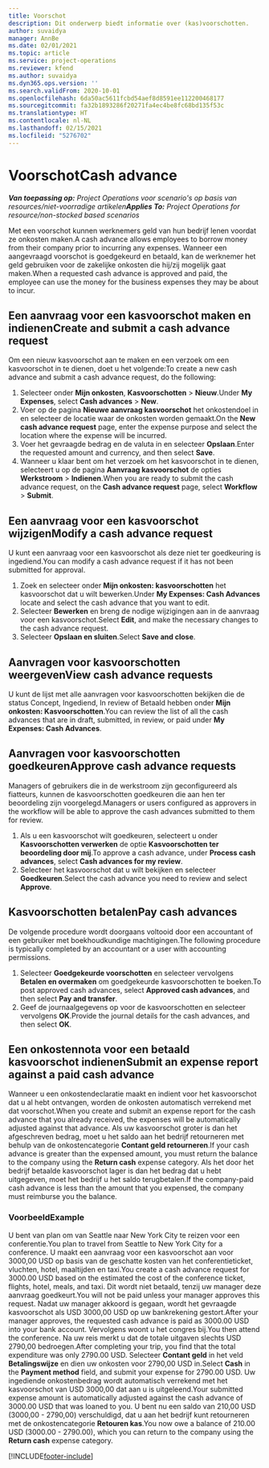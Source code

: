 ```yaml
---
title: Voorschot
description: Dit onderwerp biedt informatie over (kas)voorschotten.
author: suvaidya
manager: AnnBe
ms.date: 02/01/2021
ms.topic: article
ms.service: project-operations
ms.reviewer: kfend
ms.author: suvaidya
ms.dyn365.ops.version: ''
ms.search.validFrom: 2020-10-01
ms.openlocfilehash: 6da50ac5611fcbd54aef8d8591ee112200468177
ms.sourcegitcommit: fa32b1893286f20271fa4ec4be8fc68bd135f53c
ms.translationtype: HT
ms.contentlocale: nl-NL
ms.lasthandoff: 02/15/2021
ms.locfileid: "5276702"
---
```

# <a name="cash-advance"></a><span data-ttu-id="53664-103">Voorschot</span><span class="sxs-lookup"><span data-stu-id="53664-103">Cash advance</span></span>

<span data-ttu-id="53664-104">_**Van toepassing op:** Project Operations voor scenario's op basis van resources/niet-voorradige artikelen_</span><span class="sxs-lookup"><span data-stu-id="53664-104">_**Applies To:** Project Operations for resource/non-stocked based scenarios_</span></span>

<span data-ttu-id="53664-105">Met een voorschot kunnen werknemers geld van hun bedrijf lenen voordat ze onkosten maken.</span><span class="sxs-lookup"><span data-stu-id="53664-105">A cash advance allows employees to borrow money from their company prior to incurring any expenses.</span></span> <span data-ttu-id="53664-106">Wanneer een aangevraagd voorschot is goedgekeurd en betaald, kan de werknemer het geld gebruiken voor de zakelijke onkosten die hij/zij mogelijk gaat maken.</span><span class="sxs-lookup"><span data-stu-id="53664-106">When a requested cash advance is approved and paid, the employee can use the money for the business expenses they may be about to incur.</span></span> 

## <a name="create-and-submit-a-cash-advance-request"></a><span data-ttu-id="53664-107">Een aanvraag voor een kasvoorschot maken en indienen</span><span class="sxs-lookup"><span data-stu-id="53664-107">Create and submit a cash advance request</span></span>
<span data-ttu-id="53664-108">Om een nieuw kasvoorschot aan te maken en een verzoek om een kasvoorschot in te dienen, doet u het volgende:</span><span class="sxs-lookup"><span data-stu-id="53664-108">To create a new cash advance and submit a cash advance request, do the following:</span></span> 

1. <span data-ttu-id="53664-109">Selecteer onder **Mijn onkosten**, **Kasvoorschotten** > **Nieuw**.</span><span class="sxs-lookup"><span data-stu-id="53664-109">Under **My Expenses**, select **Cash advances** > **New**.</span></span> 
2. <span data-ttu-id="53664-110">Voer op de pagina **Nieuwe aanvraag kasvoorschot** het onkostendoel in en selecteer de locatie waar de onkosten worden gemaakt.</span><span class="sxs-lookup"><span data-stu-id="53664-110">On the **New cash advance request** page, enter the expense purpose and select the location where the expense will be incurred.</span></span>
3. <span data-ttu-id="53664-111">Voer het gevraagde bedrag en de valuta in en selecteer **Opslaan**.</span><span class="sxs-lookup"><span data-stu-id="53664-111">Enter the requested amount and currency, and then select **Save**.</span></span> 
4. <span data-ttu-id="53664-112">Wanneer u klaar bent om het verzoek om het kasvoorschot in te dienen, selecteert u op de pagina **Aanvraag kasvoorschot** de opties **Werkstroom** > **Indienen**.</span><span class="sxs-lookup"><span data-stu-id="53664-112">When you are ready to submit the cash advance request, on the **Cash advance request** page, select **Workflow** > **Submit**.</span></span>

## <a name="modify-a-cash-advance-request"></a><span data-ttu-id="53664-113">Een aanvraag voor een kasvoorschot wijzigen</span><span class="sxs-lookup"><span data-stu-id="53664-113">Modify a cash advance request</span></span>

<span data-ttu-id="53664-114">U kunt een aanvraag voor een kasvoorschot als deze niet ter goedkeuring is ingediend.</span><span class="sxs-lookup"><span data-stu-id="53664-114">You can modify a cash advance request if it has not been submitted for approval.</span></span>

1. <span data-ttu-id="53664-115">Zoek en selecteer onder **Mijn onkosten: kasvoorschotten** het kasvoorschot dat u wilt bewerken.</span><span class="sxs-lookup"><span data-stu-id="53664-115">Under **My Expenses: Cash Advances** locate and select the cash advance that you want to edit.</span></span>
2. <span data-ttu-id="53664-116">Selecteer **Bewerken** en breng de nodige wijzigingen aan in de aanvraag voor een kasvoorschot.</span><span class="sxs-lookup"><span data-stu-id="53664-116">Select **Edit**, and make the necessary changes to the cash advance request.</span></span> 
3. <span data-ttu-id="53664-117">Selecteer **Opslaan en sluiten**.</span><span class="sxs-lookup"><span data-stu-id="53664-117">Select **Save and close**.</span></span>


## <a name="view-cash-advance-requests"></a><span data-ttu-id="53664-118">Aanvragen voor kasvoorschotten weergeven</span><span class="sxs-lookup"><span data-stu-id="53664-118">View cash advance requests</span></span>
<span data-ttu-id="53664-119">U kunt de lijst met alle aanvragen voor kasvoorschotten bekijken die de status Concept, Ingediend, In review of Betaald hebben onder **Mijn onkosten: Kasvoorschotten**.</span><span class="sxs-lookup"><span data-stu-id="53664-119">You can review the list of all the cash advances that are in draft, submitted, in review, or paid under **My Expenses: Cash Advances**.</span></span> 

## <a name="approve-cash-advance-requests"></a><span data-ttu-id="53664-120">Aanvragen voor kasvoorschotten goedkeuren</span><span class="sxs-lookup"><span data-stu-id="53664-120">Approve cash advance requests</span></span>

<span data-ttu-id="53664-121">Managers of gebruikers die in de werkstroom zijn geconfigureerd als fiatteurs, kunnen de kasvoorschotten goedkeuren die aan hen ter beoordeling zijn voorgelegd.</span><span class="sxs-lookup"><span data-stu-id="53664-121">Managers or users configured as approvers in the workflow will be able to approve the cash advances submitted to them for review.</span></span> 

1. <span data-ttu-id="53664-122">Als u een kasvoorschot wilt goedkeuren, selecteert u onder **Kasvoorschotten verwerken** de optie **Kasvoorschotten ter beoordeling door mij**.</span><span class="sxs-lookup"><span data-stu-id="53664-122">To approve a cash advance, under **Process cash advances**, select **Cash advances for my review**.</span></span>
2. <span data-ttu-id="53664-123">Selecteer het kasvoorschot dat u wilt bekijken en selecteer **Goedkeuren**.</span><span class="sxs-lookup"><span data-stu-id="53664-123">Select the cash advance you need to review and select **Approve**.</span></span>  

## <a name="pay-cash-advances"></a><span data-ttu-id="53664-124">Kasvoorschotten betalen</span><span class="sxs-lookup"><span data-stu-id="53664-124">Pay cash advances</span></span> 
<span data-ttu-id="53664-125">De volgende procedure wordt doorgaans voltooid door een accountant of een gebruiker met boekhoudkundige machtigingen.</span><span class="sxs-lookup"><span data-stu-id="53664-125">The following procedure is typically completed by an accountant or a user with accounting permissions.</span></span>

1. <span data-ttu-id="53664-126">Selecteer **Goedgekeurde voorschotten** en selecteer vervolgens **Betalen en overmaken** om goedgekeurde kasvoorschotten te boeken.</span><span class="sxs-lookup"><span data-stu-id="53664-126">To post approved cash advances, select **Approved cash advances**, and then select **Pay and transfer**.</span></span>  
2. <span data-ttu-id="53664-127">Geef de journaalgegevens op voor de kasvoorschotten en selecteer vervolgens **OK**.</span><span class="sxs-lookup"><span data-stu-id="53664-127">Provide the journal details for the cash advances, and then select **OK**.</span></span> 

## <a name="submit-an-expense-report-against-a-paid-cash-advance"></a><span data-ttu-id="53664-128">Een onkostennota voor een betaald kasvoorschot indienen</span><span class="sxs-lookup"><span data-stu-id="53664-128">Submit an expense report against a paid cash advance</span></span> 

<span data-ttu-id="53664-129">Wanneer u een onkostendeclaratie maakt en indient voor het kasvoorschot dat u al hebt ontvangen, worden de onkosten automatisch verrekend met dat voorschot.</span><span class="sxs-lookup"><span data-stu-id="53664-129">When you create and submit an expense report for the cash advance that you already received, the expenses will be automatically adjusted against that advance.</span></span> <span data-ttu-id="53664-130">Als uw kasvoorschot groter is dan het afgeschreven bedrag, moet u het saldo aan het bedrijf retourneren met behulp van de onkostencategorie **Contant geld retourneren**.</span><span class="sxs-lookup"><span data-stu-id="53664-130">If your cash advance is greater than the expensed amount, you must return the balance to the company using the **Return cash** expense category.</span></span> <span data-ttu-id="53664-131">Als het door het bedrijf betaalde kasvoorschot lager is dan het bedrag dat u hebt uitgegeven, moet het bedrijf u het saldo terugbetalen.</span><span class="sxs-lookup"><span data-stu-id="53664-131">If the company-paid cash advance is less than the amount that you expensed, the company must reimburse you the balance.</span></span> 

### <a name="example"></a><span data-ttu-id="53664-132">Voorbeeld</span><span class="sxs-lookup"><span data-stu-id="53664-132">Example</span></span>
<span data-ttu-id="53664-133">U bent van plan om van Seattle naar New York City te reizen voor een conferentie.</span><span class="sxs-lookup"><span data-stu-id="53664-133">You plan to travel from Seattle to New York City for a conference.</span></span> <span data-ttu-id="53664-134">U maakt een aanvraag voor een kasvoorschot aan voor 3000,00 USD op basis van de geschatte kosten van het conferentieticket, vluchten, hotel, maaltijden en taxi.</span><span class="sxs-lookup"><span data-stu-id="53664-134">You create a cash advance request for 3000.00 USD based on the estimated the cost of the conference ticket, flights, hotel, meals, and taxi.</span></span> <span data-ttu-id="53664-135">Dit wordt niet betaald, tenzij uw manager deze aanvraag goedkeurt.</span><span class="sxs-lookup"><span data-stu-id="53664-135">You will not be paid unless your manager approves this request.</span></span> <span data-ttu-id="53664-136">Nadat uw manager akkoord is gegaan, wordt het gevraagde kasvoorschot als USD 3000,00 USD op uw bankrekening gestort.</span><span class="sxs-lookup"><span data-stu-id="53664-136">After your manager approves, the requested cash advance is paid as 3000.00 USD into your bank account.</span></span> <span data-ttu-id="53664-137">Vervolgens woont u het congres bij.</span><span class="sxs-lookup"><span data-stu-id="53664-137">You then attend the conference.</span></span> <span data-ttu-id="53664-138">Na uw reis merkt u dat de totale uitgaven slechts USD 2790,00 bedroegen.</span><span class="sxs-lookup"><span data-stu-id="53664-138">After completing your trip, you find that the total expenditure was only 2790.00 USD.</span></span> <span data-ttu-id="53664-139">Selecteer **Contant geld** in het veld **Betalingswijze** en dien uw onkosten voor 2790,00 USD in.</span><span class="sxs-lookup"><span data-stu-id="53664-139">Select **Cash** in the **Payment method** field, and submit your expense for 2790.00 USD.</span></span> <span data-ttu-id="53664-140">Uw ingediende onkostenbedrag wordt automatisch verrekend met het kasvoorschot van USD 3000,00 dat aan u is uitgeleend.</span><span class="sxs-lookup"><span data-stu-id="53664-140">Your submitted expense amount is automatically adjusted against the cash advance of 3000.00 USD that was loaned to you.</span></span> <span data-ttu-id="53664-141">U bent nu een saldo van 210,00 USD (3000,00 - 2790,00) verschuldigd, dat u aan het bedrijf kunt retourneren met de onkostencategorie **Retouren kas**.</span><span class="sxs-lookup"><span data-stu-id="53664-141">You now owe a balance of 210.00 USD (3000.00 - 2790.00), which you can return to the company using the **Return cash** expense category.</span></span>



[!INCLUDE[footer-include](../includes/footer-banner.md)]